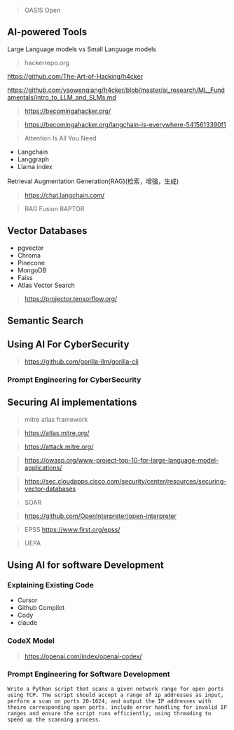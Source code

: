 > OASIS Open

## AI-powered Tools

Large Language models vs Small Language models

> hackerrepo.org

https://github.com/The-Art-of-Hacking/h4cker

https://github.com/yaowenqiang/h4cker/blob/master/ai_research/ML_Fundamentals/intro_to_LLM_and_SLMs.md

> https://becomingahacker.org/

> https://becomingahacker.org/langchain-is-everywhere-5415613390f1


> Attention Is All You Need

+ Langchain
+ Langgraph
+ Llama index


Retrieval Augmentation Generation(RAG)(检索，增强，生成)

> https://chat.langchain.com/

> RAG Fusion
> RAPTOR



## Vector Databases

+ pgvector
+ Chroma
+ Pinecone
+ MongoDB
+ Faiss
+ Atlas Vector Search

> https://projector.tensorflow.org/

## Semantic Search

## Using AI For CyberSecurity

> https://github.com/gorilla-llm/gorilla-cli


### Prompt Engineering for CyberSecurity

## Securing AI implementations

> mitre atlas framework

> https://atlas.mitre.org/

> https://attack.mitre.org/

> https://owasp.org/www-project-top-10-for-large-language-model-applications/

> https://sec.cloudapps.cisco.com/security/center/resources/securing-vector-databases


> SOAR

> https://github.com/OpenInterpreter/open-interpreter

> EPSS
> https://www.first.org/epss/

> UEPA




## Using AI for software Development

### Explaining Existing Code


+ Cursor
+ Github Compilot
+ Cody
+ claude

### CodeX Model

> https://openai.com/index/openai-codex/


### Prompt Engineering for Software Development

```
Write a Python script that scans a given network range for open ports using TCP. The script should accept a range of ip addresses as input, perform a scan on ports 20-1024, and output the IP addresses with theire corresponding open ports. include error handling for invalid IP ranges and ensure the script runs efficiently, using threading to speed up the scanning process.

```








